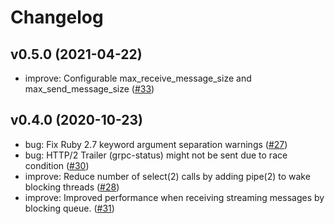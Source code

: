 # Changelog

## v0.5.0 (2021-04-22)

- improve: Configurable max_receive_message_size and max_send_message_size ([#33](https://github.com/cookpad/grpc_kit/pull/33))

## v0.4.0 (2020-10-23)

- bug: Fix Ruby 2.7 keyword argument separation warnings ([#27](https://github.com/cookpad/grpc_kit/pull/27))
- bug: HTTP/2 Trailer (grpc-status) might not be sent due to race condition ([#30](https://github.com/cookpad/grpc_kit/pull/30))
- improve: Reduce number of select(2) calls by adding pipe(2) to wake blocking threads ([#28](https://github.com/cookpad/grpc_kit/pull/28))
- improve: Improved performance when receiving streaming messages by blocking queue. ([#31](https://github.com/cookpad/grpc_kit/pull/31))

